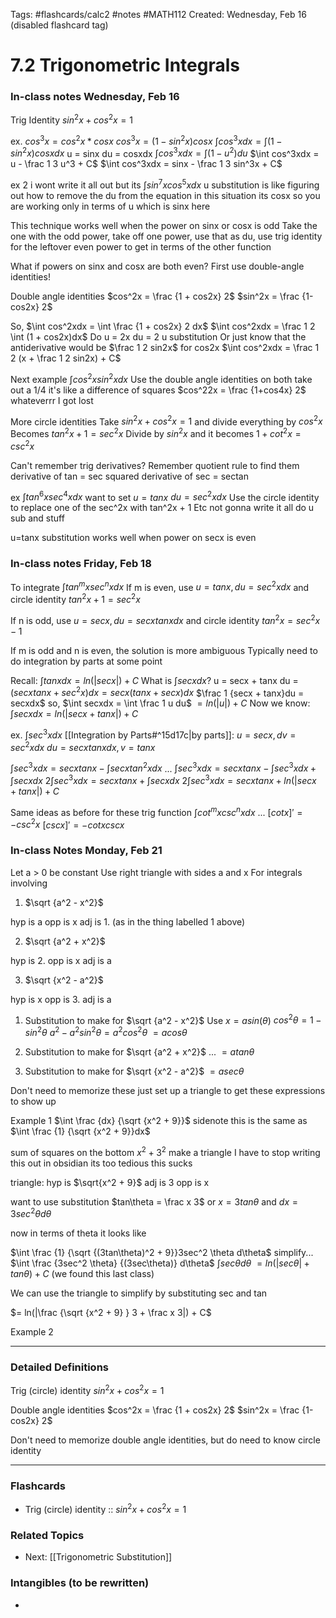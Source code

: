 Tags: \#flashcards/calc2 #notes #MATH112
Created: Wednesday, Feb 16
(disabled flashcard tag)
# 7.2 Trigonometric Integrals

### In-class notes Wednesday, Feb 16
Trig Identity
$sin^2x + cos^2x = 1$

ex.
$cos^3x = cos^2x * cosx$
$cos^3x = (1-sin^2x) cosx$
$\int cos^3xdx = \int (1-sin^2x) cosxdx$
u = sinx
du = cosxdx
$\int cos^3xdx = \int (1-u^2) du$
$\int cos^3xdx = u - \frac 1 3 u^3 + C$
$\int cos^3xdx = sinx - \frac 1 3 sin^3x + C$

ex 2 i wont write it all out but its $\int sin^7x cos^5xdx$
u substitution is like figuring out how to remove the du from the equation in this situation its cosx so you are working only in terms of u which is sinx here

This technique works well when the power on sinx or cosx is odd
Take the one with the odd power, take off one power, use that as du, use trig identity for the leftover even power to get in terms of the other function

What if powers on sinx and cosx are both even?
First use double-angle identities!

Double angle identities
$cos^2x = \frac {1 + cos2x} 2$
$sin^2x = \frac {1-cos2x} 2$

So,
$\int cos^2xdx = \int \frac {1 + cos2x} 2 dx$
$\int cos^2xdx = \frac 1 2 \int (1 + cos2x)dx$
Do u = 2x du = 2 u substitution
Or just know that the antiderivative would be $\frac 1 2 sin2x$ for cos2x
$\int cos^2xdx = \frac 1 2 (x + \frac 1 2 sin2x) + C$

Next example $\int cos^2x sin^2xdx$
Use the double angle identities on both take out a 1/4 it's like a difference of squares $cos^22x = \frac {1+cos4x} 2$ whateverrr I got lost


More circle identities
Take $sin^2x + cos^2x = 1$ and divide everything by $cos^2x$
Becomes
$tan^2x + 1 = sec^2x$
Divide by $sin^2x$ and it becomes
$1 + cot^2x = csc^2x$

Can't remember trig derivatives? Remember quotient rule to find them
derivative of tan = sec squared
derivative of sec = sectan

ex $\int tan^6xsec^4xdx$
want to set 
$u = tanx$
$du = sec^2xdx$
Use the circle identity to replace one of the sec^2x with tan^2x + 1
Etc not gonna write it all do u sub and stuff

u=tanx substitution works well when power on secx is even


### In-class notes Friday, Feb 18

To integrate $\int tan^mxsec^nxdx$
If m is even, use $u = tanx, du = sec^2xdx$
and circle identity $tan^2x + 1 = sec^2x$

If n is odd, use $u = secx, du = secxtanxdx$
and circle identity $tan^2x = sec^2x - 1$

If m is odd and n is even, the solution is more ambiguous
Typically need to do integration by parts at some point




Recall: $\int tanxdx = ln(|secx|) + C$
What is $\int secxdx$?
u = secx + tanx
du = $(secxtanx + sec^2x) dx = secx (tanx+secx)dx$
$\frac 1 {secx + tanx}du = secxdx$
so, $\int secxdx = \int \frac 1 u du$
$= ln(|u|) + C$
Now we know: $\int secxdx = ln(|secx + tanx|) + C$

ex.
$\int sec^3xdx$
[[Integration by Parts#^15d17c|by parts]]: $u = secx, dv = sec^2xdx$
	 	$du = secxtanxdx, v = tanx$

$\int sec^3xdx = secxtanx - \int secxtan^2xdx$
...
$\int sec^3xdx = secxtanx - \int sec^3xdx + \int secx dx$
$2\int sec^3xdx = secxtanx + \int secx dx$
$2\int sec^3xdx = secxtanx + ln(|secx+tanx|)+ C$




Same ideas as before for these trig function
$\int cot^mxcsc^nxdx$
...
$[cotx]' = -csc^2x$
$[cscx]' = -cotxcscx$





### In-class Notes Monday, Feb 21

Let a > 0 be constant
Use right triangle with sides a and x
For integrals involving

1. $\sqrt {a^2 - x^2}$

hyp is a
opp is x
adj is 1. (as in the thing labelled 1 above)

2. $\sqrt {a^2 + x^2}$

hyp is 2.
opp is x
adj is a

3. $\sqrt {x^2 - a^2}$

hyp is x
opp is 3.
adj is a

1. Substitution to make for $\sqrt {a^2 - x^2}$
Use $x = a sin(\theta)$
$cos^2\theta = 1 - sin^2\theta$
$a^2 - a^2sin^2\theta =a^2cos^2 \theta$
$= acos\theta$

2. Substitution to make for $\sqrt {a^2 + x^2}$
...
$= atan\theta$

3. Substitution to make for $\sqrt {x^2 - a^2}$
$= asec\theta$

Don't need to memorize these just set up a triangle to get these expressions to show up


Example 1
$\int \frac {dx} {\sqrt {x^2 + 9}}$
sidenote this is the same as
$\int \frac {1} {\sqrt {x^2 + 9}}dx$

sum of squares on the bottom $x^2 + 3^2$
make a triangle
I have to stop writing this out in obsidian its too tedious this sucks

triangle:
hyp is $\sqrt{x^2 + 9}$
adj is 3
opp is x

want to use substitution 
$tan\theta = \frac x 3$ or  $x = 3tan\theta$
and $dx = 3sec^2 \theta d\theta$

now in terms of theta it looks like

$\int \frac {1} {\sqrt {(3tan\theta)^2 + 9}}3sec^2 \theta d\theta$
simplify...
$\int \frac {3sec^2 \theta} {(3sec\theta)} d\theta$
$\int sec\theta d \theta$
$= ln(|sec\theta| + tan\theta) + C$ (we found this last class)

We can use the triangle to simplify by substituting sec and tan

$= ln(|\frac {\sqrt {x^2 + 9} } 3 + \frac x 3|) + C$


Example 2








---

### Detailed Definitions
Trig (circle) identity
$sin^2x + cos^2x = 1$

Double angle identities
$cos^2x = \frac {1 + cos2x} 2$
$sin^2x = \frac {1-cos2x} 2$

Don't need to memorize double angle identities, but do need to know circle identity


---

### Flashcards
- Trig (circle) identity :: $sin^2x + cos^2x = 1$
<!--SR:!2022-09-01,1,230-->


### Related Topics
- Next: [[Trigonometric Substitution]]

### Intangibles (to be rewritten)
- 
